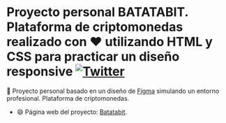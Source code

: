 # Proyecto personal BATATABIT. Plataforma de criptomonedas realizado con ♥ utilizando HTML y CSS para practicar un diseño responsive [![Twitter](https://img.shields.io/twitter/url?label=llina_gz&style=social&url=https%3A%2F%2Ftwitter.com%2Fllina_gz)](https://twitter.com/llina_gz)

🚀 Proyecto personal basado en un diseño de [Figma](https://www.figma.com/file/sMmlQaZldfDcLERYYWe6h4/Bata-Bit?node-id=83%3A132&t=h8iNsiedIsl5833f-0) simulando un entorno profesional. Plataforma de criptomonedas.

- 😄 Página web del proyecto: [Batatabit]().
